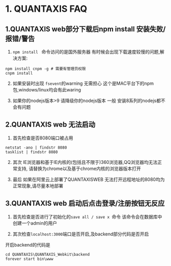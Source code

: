 # 1. QUANTAXIS FAQ

## 1.QUANTAXIS web部分下载后npm install 安装失败/报错/警告


1. ```npm install ``` 命令访问的是国外服务器 有时候会出现下载速度较慢的问题,解决方案:

```
npm install cnpm -g # 需要有管理员权限
cnpm install
```

2. 如果安装时出现 ```fsevent```的warning 无需担心 这个是MAC平台下的npm包,windows/linux均会有此waring


3. 如果你的nodejs版本>9 请降级你的nodejs版本 一般 安装8系列的nodejs都不会有问题



## 2.QUANTAXIS web 无法启动

1. 首先检查是否8080端口被占用

``` 
netstat -ano | findstr 8080
tasklist | findstr 8080
```

2. 其次 IE浏览器和基于IE内核的(包括且不限于)360浏览器,QQ浏览器均无法正常支持, 请替换为chrome以及基于chrome内核的浏览器版本打开

3. 最后 如果在阿里云上部署了QUANTAXISWEB 无法打开远程地址的8080均为正常现象,请尽量本地部署


## 3.QUANTAXIS web 启动后点击登录/注册按钮无反应

1. 首先检查是否进行了初始化的```save all / save x ```命令 该命令会在数据库中创建一个admin的用户

2. 其次检查```localhost:3000```端口是否开启,及backend部分代码是否开启

开启backend的代码是

```
cd QUANTAXIS\QUANTAXIS_Webkit\backend
forever start bin\www
```


